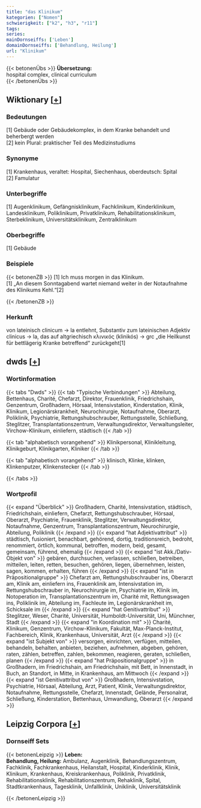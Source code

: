 ```yaml
---
title: "das Klinikum"
kategorien: ["Nomen"]
schwierigkeit: ["k2", "h3", "r11"]
tags:
series:
mainDornseiffs: ['Leben']
domainDornseiffs: ['Behandlung, Heilung']
url: "Klinikum"
---
```


{{< betonenÜbs >}}
**Übersetzung:**  
hospital complex, clinical curriculum  
{{< /betonenÜbs >}}

## Wiktionary [[+](https://de.wiktionary.org/wiki/Klinikum)]

### Bedeutungen
[1] Gebäude oder Gebäudekomplex, in dem Kranke behandelt und beherbergt werden  
[2] kein Plural: praktischer Teil des Medizinstudiums  

### Synonyme
[1] Krankenhaus, veraltet: Hospital, Siechenhaus, oberdeutsch: Spital  
[2] Famulatur  

### Unterbegriffe
[1] Augenklinikum, Gefängnisklinikum, Fachklinikum, Kinderklinikum, Landesklinikum, Poliklinikum, Privatklinikum, Rehabilitationsklinikum, Sterbeklinikum, Universitätsklinikum, Zentralklinikum  

### Oberbegriffe
[1] Gebäude  

### Beispiele
{{< betonenZB >}}
[1] Ich muss morgen in das Klinikum.  
[1] „An diesem Sonntagabend wartet niemand weiter in der Notaufnahme des Klinikums Kehl.“[2]  

{{< /betonenZB >}}
### Herkunft
von lateinisch clinicum → la entlehnt, Substantiv zum lateinischen Adjektiv clinicus → la, das auf altgriechisch κλινικός (klinikós) → grc „die Heilkunst für bettlägerig Kranke betreffend“ zurückgeht[1]  



## dwds [[+](https://www.dwds.de/wb/Klinikum)]

### Wortinformation
{{< tabs "Dwds" >}}
{{< tab "Typische Verbindungen" >}}
Abteilung, Bettenhaus, Charité, Chefarzt, Direktor, Frauenklinik, Friedrichshain, Genzentrum, Großhadern, Hörsaal, Intensivstation, Kinderstation, Klinik, Klinikum, Legionärskrankheit, Neurochirurgie, Notaufnahme, Oberarzt, Poliklinik, Psychiatrie, Rettungshubschrauber, Rettungsstelle, Schließung, Steglitzer, Transplantationszentrum, Verwaltungsdirektor, Verwaltungsleiter, Virchow-Klinikum, einliefern, städtisch
{{< /tab >}}

{{< tab "alphabetisch vorangehend" >}}
Klinikpersonal, Klinikleitung, Klinikgeburt, Klinikgarten, Kliniker
{{< /tab >}}

{{< tab "alphabetisch vorangehend" >}}
klinisch, Klinke, klinken, Klinkenputzer, Klinkenstecker
{{< /tab >}}

{{< /tabs >}}

### Wortprofil
{{< expand "Überblick" >}} Großhadern, Charité, Intensivstation, städtisch, Friedrichshain, einliefern, Chefarzt, Rettungshubschrauber, Hörsaal, Oberarzt, Psychiatrie, Frauenklinik, Steglitzer, Verwaltungsdirektor, Notaufnahme, Genzentrum, Transplantationszentrum, Neurochirurgie, Abteilung, Poliklinik {{< /expand >}}
{{< expand "hat Adjektivattribut" >}} städtisch, fusioniert, benachbart, gehörend, dortig, traditionsreich, bedroht, renommiert, örtlich, kommunal, betroffen, modern, beid, gesamt, gemeinsam, führend, ehemalig {{< /expand >}}
{{< expand "ist Akk./Dativ-Objekt von" >}} gebären, durchsuchen, verlassen, schließen, betreiben, mitteilen, leiten, retten, besuchen, gehören, liegen, übernehmen, leisten, sagen, kommen, erhalten, führen {{< /expand >}}
{{< expand "ist in Präpositionalgruppe" >}} Chefarzt am, Rettungshubschrauber ins, Oberarzt am, Klinik am, einliefern ins, Frauenklinik am, Intensivstation im, Rettungshubschrauber in, Neurochirurgie im, Psychiatrie im, Klinik im, Notoperation im, Transplantationszentrum im, Charité mit, Rettungswagen ins, Poliklinik im, Abteilung im, Fachleute im, Legionärskrankheit im, Schicksale im {{< /expand >}}
{{< expand "hat Genitivattribut" >}} Steglitzer, Weser, Charité, Universität, Humboldt-Universität, Uni, Münchner, Stadt {{< /expand >}}
{{< expand "in Koordination mit" >}} Charité, Klinikum, Genzentrum, Virchow-Klinikum, Fakultät, Max-Planck-Institut, Fachbereich, Klinik, Krankenhaus, Universität, Arzt {{< /expand >}}
{{< expand "ist Subjekt von" >}} versorgen, einrichten, verfügen, mitteilen, behandeln, behalten, anbieten, beziehen, aufnehmen, abgeben, gehören, raten, zählen, betreffen, zahlen, bekommen, reagieren, geraten, schließen, planen {{< /expand >}}
{{< expand "hat Präpositionalgruppe" >}} in Großhadern, im Friedrichshain, am Friedrichshain, mit Bett, in Innenstadt, in Buch, an Standort, in Mitte, in Krankenhaus, am Mittwoch {{< /expand >}}
{{< expand "ist Genitivattribut von" >}} Großhadern, Intensivstation, Psychiatrie, Hörsaal, Abteilung, Arzt, Patient, Klinik, Verwaltungsdirektor, Notaufnahme, Rettungsstelle, Chefarzt, Innenstadt, Gelände, Personalrat, Schließung, Kinderstation, Bettenhaus, Umwandlung, Oberarzt {{< /expand >}}

## Leipzig Corpora [[+](https://corpora.uni-leipzig.de/en/res?word=Klinikum&corpusId=deu_newscrawl-public_2018)]

### Dornseiff Sets
{{< betonenLeipzig >}}
**Leben:**  
**Behandlung, Heilung:** Ambulanz, Augenklinik, Behandlungszentrum, Fachklinik, Fachkrankenhaus, Heilanstalt, Hospital, Kinderklinik, Klinik, Klinikum, Krankenhaus, Kreiskrankenhaus, Poliklinik, Privatklinik, Rehabilitationsklinik, Rehabilitationszentrum, Rehaklinik, Spital, Stadtkrankenhaus, Tagesklinik, Unfallklinik, Uniklinik, Universitätsklinik  

{{< /betonenLeipzig >}}
